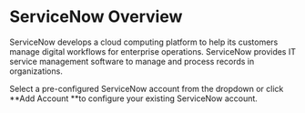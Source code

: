 # ServiceNow Overview

ServiceNow develops a cloud computing platform to help its customers manage digital workflows for enterprise operations. ServiceNow provides IT service management software to manage and process records in organizations.

Select a pre-configured ServiceNow account from the dropdown or click **Add Account **to configure your existing ServiceNow account.
